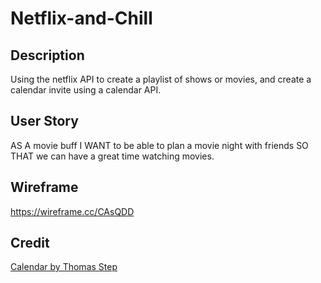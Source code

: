 # Netflix-and-Chill

## Description
Using the netflix API to create a playlist of shows or movies, and create a calendar invite using a calendar API.
## User Story
AS A movie buff I WANT to be able to plan a movie night with friends SO THAT we can have a great time watching movies.

## Wireframe 
https://wireframe.cc/CAsQDD

## Credit
[Calendar by Thomas Step](https://rapidapi.com/tstep916/api/calendar22/details)
